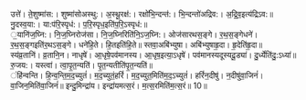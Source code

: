 

  
उत्ते॑। ते॒शुष्मा॑स:। शुष्मा॑सोअस्थु:। अ॒स्थू॒रक्ष॑:। रक्षो॑भि॒न्दन्त॑:। भि॒न्दन्तो॑अद्रिव:। अ॒द्रि॒व॒इत्य॑द्रिऽव:॥ नु॒दस्व॒या:। या:प॑रि॒स्पृध॑:। प॒रि॒स्पृध॒इति॑प॒रि॒ऽस्पृध॑:॥  
॒यानि॑ज॒घ्नि:। नि॒ज॒घ्निरोज॑सा। नि॒ज॒घ्निरिति॑नि॒ऽज॒घ्नि:। ओज॑सारथस॒ङ्गे। र॒थ॒स॒ङ्गेधने॑। र॒थ॒स॒ङ्गइति॑र॒थऽस॒ङ्गे। धने॑हि॒ते। हि॒तइति॑हि॒ते॥ स्तवा॒अबि॑भ्युषा। अबि॑भ्युषाहृ॒दा। हृ॒देति॑हृ॒दा॥  
स्य॑व्र॒तानि॑। व्र॒तानि॒न। नाधृषे॑। आ॒धृषे॒पव॑मानस्य। आ॒धृष॒इत्या॒ऽधृषे॑। पव॑मानस्यदूस्यदू॒ड्या॑। दु॒र्ध्येति॑दु॒:ऽध्या॑॥ रु॒जय:। यस्त्वा॑। त्वा॒पृ॒त॒न्यति॑। पृ॒त॒न्यतीति॑पृ॒त॒न्यति॑॥  
ंहि॑न्वन्ति। हि॒न्व॒न्ति॒म॒द॒च्युतं॑। म॒द॒च्युतं॒हरिं॑। म॒द॒च्युत॒मिति॑म॒द॒ऽच्युतं॑। हरिं॑न॒दीषु॑। न॒दीषु॑वा॒जिनं॑। वा॒जिन॒मिति॑वा॒जिनं॑॥ इन्दु॒मिन्द्रा॑य। इन्द्रा॑यमत्स॒रं। म॒त्स॒रमिति॑म॒त्स॒रं॥ 10॥  
